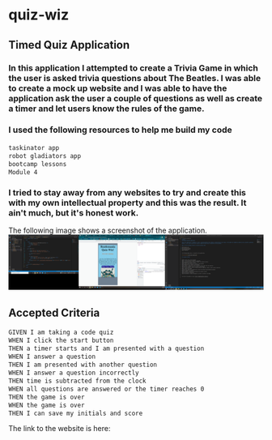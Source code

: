 # quiz-wiz
## Timed Quiz Application 


### In this application I attempted to create a Trivia Game in which the user is asked trivia questions about The Beatles. I was able to create a mock up website and I was able to have the application ask the user a couple of questions as well as create a timer and let users know the rules of the game. 

### I used the following resources to help me build my code 
```
taskinator app 
robot gladiators app 
bootcamp lessons 
Module 4
```
### I tried to stay away from any websites to try and create this with my own intellectual property and this was the result. It ain't much, but it's honest work. 

The following image shows a screenshot of the application.
![screenshot](./assets/trivia-quiz.png)

## Accepted Criteria 

```
GIVEN I am taking a code quiz
WHEN I click the start button
THEN a timer starts and I am presented with a question
WHEN I answer a question
THEN I am presented with another question
WHEN I answer a question incorrectly
THEN time is subtracted from the clock
WHEN all questions are answered or the timer reaches 0
THEN the game is over
WHEN the game is over
THEN I can save my initials and score
```

The link to the website is here: 

